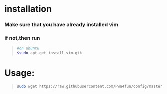 # installation
### Make sure that you have already  installed vim 

### if not,then run
>```bash
>#on ubuntu
>$sudo apt-get install vim-gtk
>```


# Usage:
>```bash
>sudo wget https://raw.githubusercontent.com/Pwn4fun/config/master/.vimrc   -O   ~/.vimrc
>```
